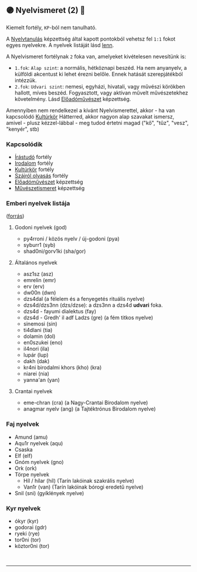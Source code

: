 ## 🟣 Nyelvismeret (2) 🔁

<!-- tag: md_fortely_multiple_nyelvismeret -->


Kiemelt fortély, `KP`-ból nem tanulható.

A [Nyelvtanulás](../kepzettsegek.szekunder/nyelvtanulas.md) képzettség által kapott pontokból vehetsz fel `1:1` fokot egyes nyelvekre. A nyelvek listáját lásd [lenn](#emberi-nyelvek-list%C3%A1ja).

A Nyelvismeret fortélynak `2` foka van, amelyeket kivételesen nevesítünk is:

- `1.fok`: `Alap szint`: a normális, hétköznapi beszéd. Ha nem anyanyelv, a külföldi akcentust ki lehet érezni belőle. Ennek hatását szerepjátékból intézzük.
- `2.fok`: `Udvari szint`: nemesi, egyházi, hivatali, vagy művészi körökben hallott, míves beszéd. Fogyasztott, vagy aktívan művelt művészetekhez követelmény. Lásd [Előadóművészet](../kepzettsegek.szekunder/eloadomuveszet.md) képzettség.

Amennyiben nem rendelkezel a kívánt Nyelvismerettel, akkor - ha van kapcsolódó [Kultúrkör](kulturkor.md) Hátterred, akkor nagyon alap szavakat ismersz, amivel - plusz kézzel-lábbal - meg tudod értetni magad ("kő", "tűz", "vesz", "kenyér", stb)

### Kapcsolódik

- [Írástudó](../fortelyok.altalanos/irastudo.md) fortély
- [Irodalom](../fortelyok.szabad/irodalom.md) fortély
- [Kultúrkör](kulturkor.md) fortély
- [Szájról olvasás](../fortelyok.altalanos/szajrol_olvasas.md) fortély
- [Előadóművészet](../kepzettsegek.szekunder/eloadomuveszet.md) képzettség
- [Művészetismeret](../kepzettsegek.szekunder/muveszetismeret.md) képzettség

### Emberi nyelvek listája
([forrás](https://magus.fandom.com/hu/wiki/Nyelvek_%C3%A9s_nyelcsal%C3%A1dok))

1. Godoni nyelvek (god)
    - py4rroni / közös nyelv / új-godoni (pya)
    - syburr1 (syb)
    - shad0ni/gorv1ki (sha/gor)

2. Általános nyelvek
    - asz1sz (asz)
    - emrelin (emr)
    - erv (erv)
    - dw00n (dwn)
    - dzs4dal (a félelem és a fenyegetés rituális nyelve)
    - dzs4d/dzs3nn (dzs/dzse): a dzs3nn a dzs4d **udvari** foka.
    - dzs4d - fayumi dialektus (fay)
    - dzs4d - Gredh' il adf Ladzs (gre) (a fém titkos nyelve)
    - sinemosi (sin)
    - ti4dlani (tia)
    - dolamin (dol)
    - en0szukei (eno)
    - il4nori (ila)
    - lupár (lup)
    - dakh (dak)
    - kr4ni birodalmi khors (kho) (kra)
    - niarei (nia)
    - yanna'an (yan)
3.  Crantai nyelvek
    - eme-chran (cra) (a Nagy-Crantai Birodalom nyelve)
    - anagmar nyelv (ang) (a Tajtéktrónus Birodalom nyelve)

### Faj nyelvek

- Amund (amu)
- Aqu1r nyelvek (aqu)
- Csaska
- Elf (elf)
- Gnóm nyelvek (gno)
- Ork (ork)
- Törpe nyelvek
  - Híl / hílar (híl) (Tarín lakóinak szakrális nyelve)
  - Van1r  (van) (Tarín lakóinak bórogi eredetű nyelve)
- Snil (sni) (gyíklények nyelve)

### Kyr nyelvek

- ókyr (kyr)
- godorai (gdr)
- ryeki  (rye)
- tor0ni (tor)
- köztor0ni (tor)

<br />

---
